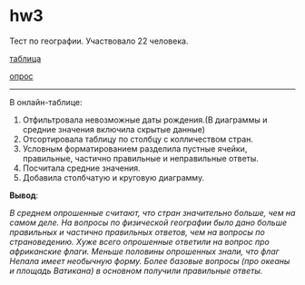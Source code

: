 # hw3
Тест по географии. Участвовало 22 человека. 

[таблица](https://docs.google.com/spreadsheets/d/1yWfDho5bi0uVoRageszfvKTpFE2y3hVe5Du4YJILxuE/edit#gid=255747070)

[опрос](https://docs.google.com/forms/d/1G6ZEyN7imwleCk1HA78bVO-DwOZkw4UY6q-HZi6GoD0/edit)

___

В онлайн-таблице:
1. Отфильтровала невозможные даты рождения.(В диаграммы и средние значения включила скрытые данные)
2. Отсортировала таблицу по столбцу с колличеством стран. 
3. Условным форматированием разделила пустные ячейки, правильные, частично правильные и неправильные ответы.
4. Посчитала средние значения.
5. Добавила столбчатую и круговую диаграмму.

__Вывод__:

_В среднем опрошенные считают, что стран значительно больше, чем на самом деле. На вопросы по физической географии было дано больше правильных и частично правильных ответов, чем на вопросы по страноведению. Хуже всего опрошенные ответили на вопрос про африканские флаги. Меньше половины опрошенных знали, что флаг Непала имеет необычную форму. Более базовые вопросы (про океаны и площадь Ватикана) в основном получили правильные ответы._ 


